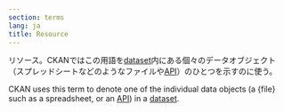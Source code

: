```yaml
---
section: terms
lang: ja
title: Resource
---
```


リソース。CKANではこの用語を[dataset](/glossary/ja/terms/dataset/)内にある個々のデータオブジェクト（スプレッドシートなどのようなファイルや[API](/glossary/ja/terms/api/)）のひとつを示すのに使う。

CKAN uses this term to denote one of the individual data objects (a {file} such as a spreadsheet, or an [API](/glossary/en/terms/api/)) in a [dataset](/glossary/en/terms/dataset/).
